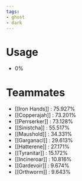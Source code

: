 ```yaml
---
tags:
- ghost
- dark
---
```

# Usage
- 0%
# Teammates
- [[Iron Hands]] : 75.927%
- [[Copperajah]] : 73.201%
- [[Perrserker]] : 73.128%
- [[Sinistcha]] : 55.517%
- [[Maushold]] : 34.331%
- [[Garganacl]] : 29.613%
- [[Hatterene]] : 27.171%
- [[Tyranitar]] : 15.172%
- [[Incineroar]] : 10.816%
- [[Gardevoir]] : 9.674%
- [[Orthworm]] : 9.643%